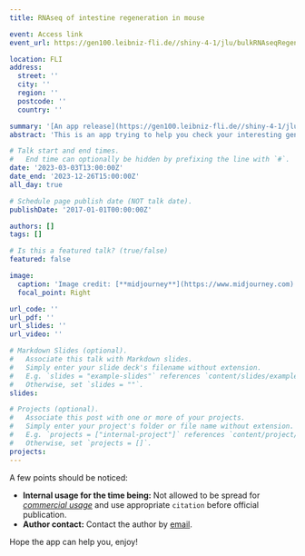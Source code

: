 ```yaml
---
title: RNAseq of intestine regeneration in mouse

event: Access link
event_url: https://gen100.leibniz-fli.de//shiny-4-1/jlu/bulkRNAseqRegeneration_20220609/

location: FLI
address:
  street: ''
  city: ''
  region: ''
  postcode: ''
  country: ''

summary: '[An app release](https://gen100.leibniz-fli.de//shiny-4-1/jlu/bulkRNAseqRegeneration_20220609/)'
abstract: 'This is an app trying to help you check your interesting gene in our atals data.'

# Talk start and end times.
#   End time can optionally be hidden by prefixing the line with `#`.
date: '2023-03-03T13:00:00Z'
date_end: '2023-12-26T15:00:00Z'
all_day: true

# Schedule page publish date (NOT talk date).
publishDate: '2017-01-01T00:00:00Z'

authors: []
tags: []

# Is this a featured talk? (true/false)
featured: false

image:
  caption: 'Image credit: [**midjourney**](https://www.midjourney.com)'
  focal_point: Right

url_code: ''
url_pdf: ''
url_slides: ''
url_video: ''

# Markdown Slides (optional).
#   Associate this talk with Markdown slides.
#   Simply enter your slide deck's filename without extension.
#   E.g. `slides = "example-slides"` references `content/slides/example-slides.md`.
#   Otherwise, set `slides = ""`.
slides:

# Projects (optional).
#   Associate this post with one or more of your projects.
#   Simply enter your project's folder or file name without extension.
#   E.g. `projects = ["internal-project"]` references `content/project/deep-learning/index.md`.
#   Otherwise, set `projects = []`.
projects:
---
```


A few points should be noticed:

- **Internal usage for the time being:** Not allowed to be spread for [_commercial usage_](https://www.indeed.com/career-advice/career-development/commercial-use) and use appropriate `citation` before official publication.
- **Author contact:** Contact the author by [email](healix.loo@onmail.com).

Hope the app can help you, enjoy!
